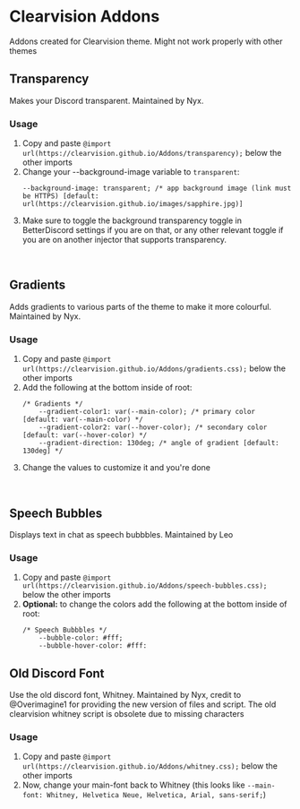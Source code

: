 # Clearvision Addons
<p>Addons created for Clearvision theme. Might not work properly with other themes</p>

<h2>Transparency</h2>
<p>Makes your Discord transparent. Maintained by Nyx.</p>

<h3>Usage</h3>
<ol>
  <li>Copy and paste <code>@import url(https://clearvision.github.io/Addons/transparency);</code> below the other imports</li>
  <li>Change your --background-image variable to <code>transparent</code>: 
    <pre><code>--background-image: transparent; /* app background image (link must be HTTPS) [default: url(https://clearvision.github.io/images/sapphire.jpg)]</code></pre></li>
  <li>Make sure to toggle the background transparency toggle in BetterDiscord settings if you are on that, or any other relevant toggle if you are on another injector that supports transparency.</li>
</ol>
<br>

<h2>Gradients</h2>
<p>Adds gradients to various parts of the theme to make it more colourful. Maintained by Nyx.</p>

<h3>Usage</h3>
<ol>
  <li>Copy and paste <code>@import url(https://clearvision.github.io/Addons/gradients.css);</code> below the other imports</li>
  <li>Add the following at the bottom inside of root: 
    <pre><code>/* Gradients */
    --gradient-color1: var(--main-color); /* primary color [default: var(--main-color) */
    --gradient-color2: var(--hover-color); /* secondary color [default: var(--hover-color) */
    --gradient-direction: 130deg; /* angle of gradient [default: 130deg] */</code></pre></li>
  <li>Change the values to customize it and you're done</li>
</ol>
<br>
<h2>Speech Bubbles</h2>
<p>Displays text in chat as speech bubbbles. Maintained by Leo</p>
<h3>Usage</h3>
<ol>
  <li>Copy and paste <code>@import url(https://clearvision.github.io/Addons/speech-bubbles.css);</code> below the other imports</li>
  <li><b>Optional:</b> to change the colors add the following at the bottom inside of root: 
    <pre><code>/* Speech Bubbbles */
    --bubble-color: #fff;
    --bubble-hover-color: #fff:</code></pre></li>
</ol>
<h2>Old Discord Font</h2>
<p>Use the old discord font, Whitney. Maintained by Nyx, credit to @Overimagine1 for providing the new version of files and script. The old clearvision whitney script is obsolete due to missing characters</p>
<h3>Usage</h3>
<ol>
  <li>Copy and paste <code>@import url(https://clearvision.github.io/Addons/whitney.css);</code> below the other imports</li>
  <li>Now, change your main-font back to Whitney (this looks like <code>--main-font: Whitney, Helvetica Neue, Helvetica, Arial, sans-serif;</code>)</li>
</ol>
